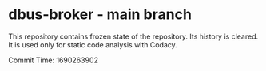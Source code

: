 # dbus-broker - main branch

This repository contains frozen state of the repository.
Its history is cleared. It is used only for static code
analysis with Codacy.

Commit Time: 1690263902